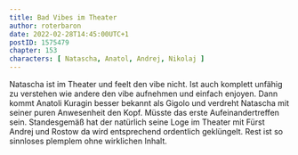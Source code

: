 ```yaml
---
title: Bad Vibes im Theater
author: roterbaron
date: 2022-02-28T14:45:00UTC+1
postID: 1575479
chapter: 153
characters: [ Natascha, Anatol, Andrej, Nikolaj ]
---
```

Natascha ist im Theater und feelt den vibe nicht. Ist auch komplett unfähig zu verstehen wie andere den vibe aufnehmen und einfach enjoyen. Dann kommt Anatoli Kuragin besser bekannt als Gigolo und verdreht Natascha mit seiner puren Anwesenheit den Kopf. Müsste das erste Aufeinandertreffen sein. Standesgemäß hat der natürlich seine Loge im Theater mit Fürst Andrej und Rostow da wird entsprechend ordentlich geklüngelt. Rest ist so sinnloses plemplem ohne wirklichen Inhalt.